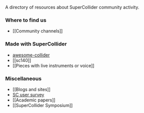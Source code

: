 A directory of resources about SuperCollider community activity.


### Where to find us

- [[Community channels]]


### Made with SuperCollider

- [awesome-collider](https://github.com/madskjeldgaard/awesome-supercollider)
- [[sc140]]
- [[Pieces with live instruments or voice]]


### Miscellaneous

- [[Blogs and sites]]
- [SC user survey](https://supercollider.github.io/survey/2019/02/24/supercollider-user-survey-2019-results)
- [[Academic papers]]
- [[SuperCollider Symposium]]